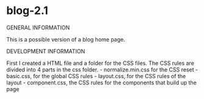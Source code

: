 # blog-2.1

GENERAL INFORMATION

  This is a possible version of a blog home page.

DEVELOPMENT INFORMATION

  First I created a HTML file and a folder for the CSS files.
  The CSS rules are divided into 4 parts in the css folder.
    - normalize.min.css for the CSS reset
    - basic.css, for the global CSS rules
    - layout.css, for the CSS rules of the layout
    - component.css, the CSS rules for the components that build up the page
  
